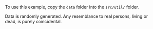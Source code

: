 To use this example, copy the `data` folder into the `src/util/` folder.

Data is randomly generated. Any resemblance to real persons, living or dead, is purely coincidental.